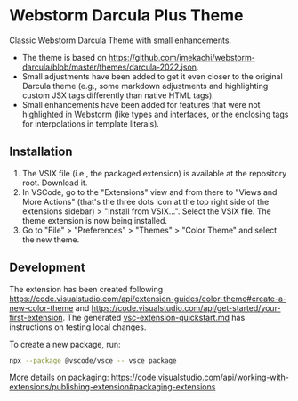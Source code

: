 # Webstorm Darcula Plus Theme

Classic Webstorm Darcula Theme with small enhancements.

- The theme is based on <https://github.com/imekachi/webstorm-darcula/blob/master/themes/darcula-2022.json>.
- Small adjustments have been added to get it even closer to the original Darcula theme (e.g., some markdown adjustments and highlighting custom JSX tags differently than native HTML tags).
- Small enhancements have been added for features that were not highlighted in Webstorm (like types and interfaces, or the enclosing tags for interpolations in template literals).

## Installation

1. The VSIX file (i.e., the packaged extension) is available at the repository root. Download it.
2. In VSCode, go to the "Extensions" view and from there to "Views and More Actions" (that's the three dots icon at the top right side of the extensions sidebar) > "Install from VSIX...". Select the VSIX file. The theme extension is now being installed.
3. Go to "File" > "Preferences" > "Themes" > "Color Theme" and select the new theme.

## Development

The extension has been created following <https://code.visualstudio.com/api/extension-guides/color-theme#create-a-new-color-theme> and <https://code.visualstudio.com/api/get-started/your-first-extension>.
The generated [vsc-extension-quickstart.md](./vsc-extension-quickstart.md) has instructions on testing local changes.

To create a new package, run:

```bash
npx --package @vscode/vsce -- vsce package
```

More details on packaging: <https://code.visualstudio.com/api/working-with-extensions/publishing-extension#packaging-extensions>
